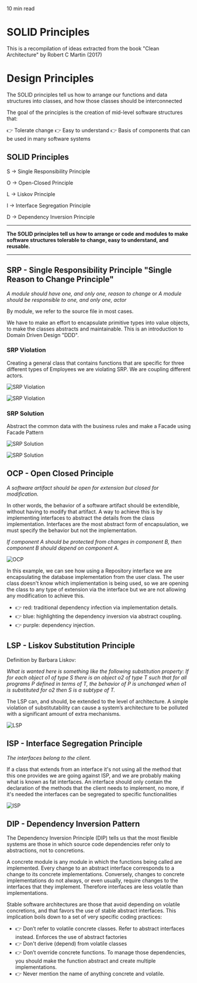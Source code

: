 10 min read

# SOLID Principles  

This is a recompilation of ideas extracted from the book "Clean Architecture" by Robert C Martin (2017)

# Design Principles

The SOLID principles tell us how to arrange our functions and data structures into classes, and how those classes should be interconnected

The goal of the principles is the creation of mid-level software structures that:

👉 Tolerate change
👉 Easy to understand
👉 Basis of components that can be used in many software systems


## SOLID Principles


S → Single Responsibility Principle

O → Open-Closed Principle

L → Liskov Principle

I → Interface Segregation Principle

D → Dependency Inversion Principle

---

**The SOLID principles tell us how to arrange or code and modules to make software structures tolerable to change, easy to understand, and reusable.**

---

## SRP - Single Responsibility Principle "Single Reason to Change Principle"

*A module should have one, and only one, reason to change* or *A module should be responsible to one, and only one, actor*

By module, we refer to the source file in most cases.

We have to make an effort to encapsulate primitive types into value objects, to make the classes abstracts and maintainable. This is an introduction to Domain Driven Design "DDD".

### SRP Violation

Creating a general class that contains functions that are specific for three different types of Employees we are violating SRP. We are coupling different actors.

![SRP Violation](https://user-images.githubusercontent.com/49292858/137846188-09bcee0e-c6b6-4a8c-976d-7b23c2195c6b.png)

![SRP Violation](https://user-images.githubusercontent.com/49292858/137846190-ff71fa6b-1134-4234-ab28-35982e369ce9.png)

### SRP Solution

Abstract the common data with the business rules and make a Facade using Facade Pattern

![SRP Solution](https://user-images.githubusercontent.com/49292858/137846248-155e6492-076d-4142-9a01-014764fa3bd7.png)

![SRP Solution](https://user-images.githubusercontent.com/49292858/137846259-c36f2910-29c7-490b-9ede-7b4975dfff6a.png)

## OCP - Open Closed Principle

*A software artifact should be open for extension but closed for modification.*

In other words, the behavior of a software artifact should be extendible, without having to modify that artifact. A way to achieve this is by implementing interfaces to abstract the details from the class implementation. Interfaces are the most abstract form of encapsulation, we must specify the behavior but not the implementation.

*If component A should be protected from changes in component B, then component B should depend on component A.*

![OCP](https://user-images.githubusercontent.com/49292858/137846441-b1a358b4-0df7-47c3-88b0-677e5e46f6c7.png)

In this example, we can see how using a Repository interface we are encapsulating the database implementation from the user class. The user class doesn't know which implementation is being used, so we are opening the class to any type of extension via the interface but we are not allowing any modification to achieve this.

* 👉 red: traditional dependency infection via implementation details.
* 👉 blue: highlighting the dependency inversion via abstract coupling.
* 👉 purple: dependency injection.

## LSP - Liskov Substitution Principle

Definition by Barbara Liskov:

*What is wanted here is something like the following substitution property: If for each object o1 of type S there is an object o2 of type T such that for all programs P defined in terms of T, the behavior of P is unchanged when o1 is substituted for o2 then S is a subtype of T.*

The LSP can, and should, be extended to the level of architecture. A simple violation of substitutability can cause a system’s architecture to be polluted with a significant amount of extra mechanisms.

![LSP](https://user-images.githubusercontent.com/49292858/137846454-7e07f3e9-7a4b-4b50-b4ce-9de580b01ad7.png)

## ISP - Interface Segregation Principle

*The interfaces belong to the client.*

If a class that extends from an interface it's not using all the method that this one provides we are going against ISP, and we are probably making what is known as fat interfaces. An interface should only contain the declaration of the methods that the client needs to implement, no more, if it's needed the interfaces can be segregated to specific functionalities

![ISP](https://user-images.githubusercontent.com/49292858/137846460-b1e765d7-1759-48b7-87ca-7c5e482b7ce3.png)

## DIP - Dependency Inversion Pattern

The Dependency Inversion Principle (DIP) tells us that the most flexible systems are those in which source code dependencies refer only to abstractions, not to concretions.

A concrete module is any module in which the functions being called are implemented. Every change to an abstract interface corresponds to a change to its concrete implementations. Conversely, changes to concrete implementations do not always, or even usually, require changes to the interfaces that they implement. Therefore interfaces are less volatile than implementations.

Stable software architectures are those that avoid depending on volatile concretions, and that favors the use of stable abstract interfaces. This implication boils down to a set of very specific coding practices:

* 👉 Don’t refer to volatile concrete classes. Refer to abstract interfaces instead. Enforces the use of abstract factories
* 👉 Don't derive (depend) from volatile classes
* 👉 Don’t override concrete functions. To manage those dependencies, you should make the function abstract and create multiple implementations.
* 👉 Never mention the name of anything concrete and volatile.
